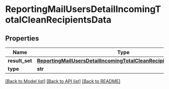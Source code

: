 # ReportingMailUsersDetailIncomingTotalCleanRecipientsData

## Properties
Name | Type | Description | Notes
------------ | ------------- | ------------- | -------------
**result_set** | [**ReportingMailUsersDetailIncomingTotalCleanRecipientsDataResultSet**](ReportingMailUsersDetailIncomingTotalCleanRecipientsDataResultSet.md) |  | [optional] 
**type** | **str** |  | [optional] 

[[Back to Model list]](../README.md#documentation-for-models) [[Back to API list]](../README.md#documentation-for-api-endpoints) [[Back to README]](../README.md)

